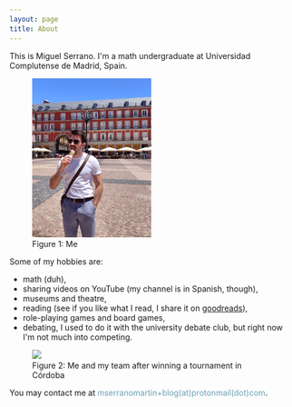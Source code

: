 ```yaml
---
layout: page
title: About
---
```


This is Miguel Serrano. I'm a math undergraduate at Universidad Complutense de Madrid, Spain.

<figure>
<img src="/pictures/about/me in the wild.jpg" style="height:20em;" />
<figcaption>Figure 1: Me</figcaption>
</figure>



Some of my hobbies are:

- math (duh),
- sharing videos on YouTube (my channel is in Spanish, though),
- museums and theatre,
- reading (see if you like what I read, I share it on [goodreads](https://www.goodreads.com/homomorfismo)),
- role-playing games and board games,
- debating, I used to do it with the university debate club, but right now I'm not much into competing.



<figure>
<img src="/pictures/about/seneca.jpg" style="width:20em;" />
<figcaption>Figure 2: Me and my team after winning a tournament in Córdoba</figcaption>
</figure>



You may contact me at <span style='color:#6a9fb5;' >mserranomartin+blog(at)protonmail(dot)com</span>.
